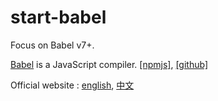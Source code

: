 # start-babel

Focus on Babel v7+.

[Babel] is a JavaScript compiler. [\[npmjs\]](https://www.npmjs.com/package/babel), [\[github\]](https://github.com/babel/babel)

Official website : [english](https://babeljs.io), [中文](https://www.babeljs.cn)


[Babel]: https://babeljs.io